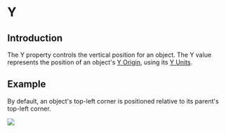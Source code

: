 # Y

## Introduction

The Y property controls the vertical position for an object. The Y value represents the position of an object's [Y Origin](https://github.com/vchelaru/Gum/tree/8c293a405185cca0e819b810220de684b436daf9/docs/Gum%20Elements/General%20Properties/Y%20Origin/README.md), using its [Y Units](https://github.com/vchelaru/Gum/tree/8c293a405185cca0e819b810220de684b436daf9/docs/Gum%20Elements/General%20Properties/Y%20Units/README.md).

## Example

By default, an object's top-left corner is positioned relative to its parent's top-left corner.

![](<../../../.gitbook/assets/YExample (1).gif>)
